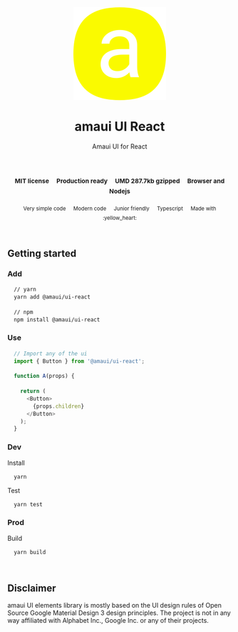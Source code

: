 
</br >
</br >

<p align='center'>
  <a target='_blank' rel='noopener noreferrer' href='#'>
    <img src='../../utils/images/logo.svg' alt='amaui logo' />
  </a>
</p>

<h1 align='center'>amaui UI React</h1>

<p align='center'>
  Amaui UI for React
</p>

<br />

<h3 align='center'>
  <sub>MIT license&nbsp;&nbsp;&nbsp;&nbsp;</sub>
  <sub>Production ready&nbsp;&nbsp;&nbsp;&nbsp;</sub>
  <sub>UMD 287.7kb gzipped&nbsp;&nbsp;&nbsp;&nbsp;</sub>
  <sub>Browser and Nodejs</sub>
</h3>

<p align='center'>
    <sub>Very simple code&nbsp;&nbsp;&nbsp;&nbsp;</sub>
    <sub>Modern code&nbsp;&nbsp;&nbsp;&nbsp;</sub>
    <sub>Junior friendly&nbsp;&nbsp;&nbsp;&nbsp;</sub>
    <sub>Typescript&nbsp;&nbsp;&nbsp;&nbsp;</sub>
    <sub>Made with :yellow_heart:</sub>
</p>

<br />

## Getting started

### Add

```sh
  // yarn
  yarn add @amaui/ui-react

  // npm
  npm install @amaui/ui-react
```

### Use

```javascript
  // Import any of the ui
  import { Button } from '@amaui/ui-react';

  function A(props) {

    return (
      <Button>
        {props.children}
      </Button>
    );
  }
```

### Dev

Install

```sh
  yarn
```

Test

```sh
  yarn test
```

### Prod

Build

```sh
  yarn build
```

<br>

## Disclaimer

amaui UI elements library is mostly based on the UI design rules of Open Source Google Material Design 3 design principles. The project is not in any way affiliated with Alphabet Inc., Google Inc. or any of their projects.
